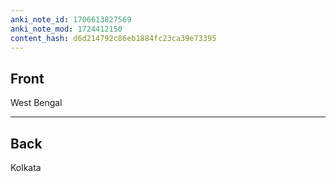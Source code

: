 ```yaml
---
anki_note_id: 1706613827569
anki_note_mod: 1724412150
content_hash: d6d214792c86eb1884fc23ca39e73395
---
```


## Front

West Bengal

<hr/>

## Back

Kolkata